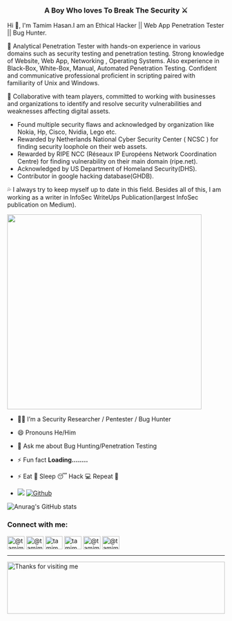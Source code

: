 <h3 align="center">A Boy Who loves To Break The Security ⚔</h3>

Hi 👋, I'm Tamim Hasan.I am an Ethical Hacker || Web App Penetration Tester || Bug Hunter.

💭 Analytical Penetration Tester with hands-on experience in various domains such as security testing and penetration testing. Strong knowledge of Website, Web App, Networking , Operating Systems. Also experience in Black-Box, White-Box, Manual, Automated Penetration Testing. Confident and communicative professional proficient in scripting paired with familiarity of Unix and Windows. 

🎯 Collaborative with team players, committed to working with businesses and organizations to identify and resolve security vulnerabilities and weaknesses affecting digital assets.

*  Found multiple security flaws  and acknowledged by organization like Nokia, Hp, Cisco, Nvidia, Lego etc.
*  Rewarded by Netherlands National Cyber Security Center ( NCSC ) for finding security loophole on their web assets.
*  Rewarded by RIPE NCC (Réseaux IP Européens Network Coordination Centre) for finding vulnerability on their main domain (ripe.net).
*  Acknowledged by US Department of Homeland Security(DHS).
*  Contributor in google hacking database(GHDB).

💦 I always try to keep myself up to date in this field. Besides all of this, I am working as a writer in InfoSec WriteUps Publication(largest InfoSec publication on Medium).


<img width="450" align="central" src="https://github.com/Ruhul12/Ruhul12/blob/main/gif/gif_code.gif">


- 👨‍💻 I’m a Security Researcher / Pentester / Bug Hunter

- 😄 Pronouns He/Him

- 💬 Ask me about Bug Hunting/Penetration Testing

- ⚡ Fun fact **Loading........**

- ⚡ Eat 🍔 Sleep 😴 Hack 💻 Repeat 🔁 
- ![](https://visitor-badge.laobi.icu/badge?page_id=tamimhasan404.tamimhasan404) [![Github](https://img.shields.io/github/followers/tamimhasan404?label=Followers&logo=Github)](https://github.com/tamimhasan404)



![Anurag's GitHub stats](https://github-readme-stats.vercel.app/api?username=tamimhasan404&&show_icons=true&title_color=ffffff&icon_color=bb2acf&text_color=daf7dc&bg_color=151515)

<h3 align="left">Connect with me:</h3>
<p align="left">
<a href="https://www.youtube.com/c/HackoMedia404" target="blank"><img align="center" src="https://cdn.jsdelivr.net/npm/simple-icons@3.0.1/icons/youtube.svg" alt="@tamimha69587900" height="30" width="40" /></a>  
<a href="https://twitter.com/@tamimhasan404" target="blank"><img align="center" src="https://cdn.jsdelivr.net/npm/simple-icons@3.0.1/icons/twitter.svg" alt="@tamimha69587900" height="30" width="40" /></a>
<a href="https://instagram.com/tamimhasan404/" target="blank"><img align="center" src="https://cdn.jsdelivr.net/npm/simple-icons@3.0.1/icons/instagram.svg" alt="tamim404_hasan/" height="30" width="40" /></a>
<a href="https://www.linkedin.com/in/tamimhasan404/" target="blank"><img align="center" src="https://cdn.jsdelivr.net/npm/simple-icons@3.0.1/icons/linkedin.svg" alt="tamim404_hasan/" height="30" width="40" /></a>
<a href="https://medium.com/@tamimhasan404" target="blank"><img align="center" src="https://cdn.jsdelivr.net/npm/simple-icons@3.0.1/icons/medium.svg" alt="@tamimhasan404" height="30" width="40" /></a>
<a href="https://www.facebook.com/tamimhasan404" target="blank"><img align="center" src="https://cdn.jsdelivr.net/npm/simple-icons@3.0.1/icons/facebook.svg" alt="@tamimhasan404" height="30" width="40" /></a>  
</p>

<hr></hr>


<img height="120" alt="Thanks for visiting me" width="100%" src="https://raw.githubusercontent.com/BrunnerLivio/brunnerlivio/master/images/marquee.svg" />
